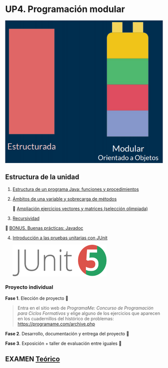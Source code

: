 # UP4. Programación modular
![modular](modular.png)

## Estructura de la unidad
1.  [Estructura de un programa Java: funciones y procedimientos](https://pbendom3.github.io/prog-1cfgs-daw/ups/UP4/4_1_metodos/index.html)
2.  [Ámbitos de una variable y sobrecarga de métodos](https://pbendom3.github.io/prog-1cfgs-daw/ups/UP4/4_2_ambitos_sobrecarga/index.html)

     :pushpin: [Ampliación ejercicios vectores y matrices (selección olimpiada)](3_ejercicios.pdf)
  
3.  [Recursividad](https://pbendom3.github.io/prog-1cfgs-daw/ups/UP4/4_3_recursividad/index.html)

:gift: [BONUS. Buenas prácticas: Javadoc](https://pbendom3.github.io/prog-1cfgs-daw/ups/UP4/4_4_javadoc/index.html)

4.  [Introducción a las pruebas unitarias con JUnit](https://pbendom3.github.io/prog-1cfgs-daw/ups/UP4/4_5_junit/index.html)

     <img src="JUnit.png" width="300" height="100"/>

### Proyecto individual

**Fase 1**. Elección de proyecto :space_invader:
> Entra en el sitio web de *ProgramaMe: Concurso de Programación para Ciclos Formativos* y elige alguno de los ejercicios que aparecen en los cuadernillos del histórico de problemas: https://programame.com/archive.php

**Fase 2**. Desarrollo, documentación y entrega del proyecto :file_folder:

**Fase 3**. Exposición + taller de evaluación entre iguales :speech_balloon:

## EXAMEN [Teórico](8_EXAMEN_TEÓRICO_UD4.pdf)
